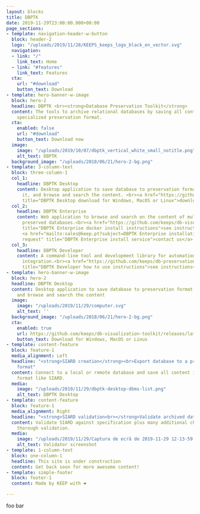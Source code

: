 ```yaml
---
layout: blocks
title: DBPTK
date: 2019-11-29T23:00:00.000+00:00
page_sections:
- template: navigation-header-w-button
  block: header-2
  logo: "/uploads/2019/11/28/KEEPS_keeps_logo_black_en_vector.svg"
  navigation:
  - link: "/"
    link_text: Home
  - link: "#features"
    link_text: Features
  cta:
    url: "#download"
    button_text: Download
- template: hero-banner-w-image
  block: hero-2
  headline: DBPTK <br><strong>Database Preservation Toolkit</strong>
  content: The tools to archive relational databases by saving all content into a
    specialized preservation format.
  cta:
    enabled: false
    url: "#download"
    button_text: Download now
  image:
    image: "/uploads/2019/10/07/dbptk_vertical_white_small_notitle.png"
    alt_text: DBPTK
  background_image: "/uploads/2018/06/21/hero-2-bg.png"
- template: 3-column-text
  block: three-column-1
  col_1:
    headline: DBPTK Desktop
    content: Desktop application to save database to preservation format, validate
      it, and browse and search the content. <br><a href="https://github.com/keeps/db-visualization-toolkit/releases/latest"
      title="DBPTK Desktop download for Windows, MacOS or Linux">download now</a>
  col_2:
    headline: DBPTK Enterprise
    content: Web application to browse and search on the content of multiple large
      preserved databases.<br><a href="https://github.com/keeps/db-visualization-toolkit-docker#database-visualization-toolkit-docker"
      title="DBPTK Enterprise docker install instructions">see instructions</a> or
      <a href="mailto:sales@keep.pt?subject=DBPTK Enterprise installation service
      request" title="DBPTK Enterprise install service">contact us</a>
  col_3:
    headline: DBPTK Developer
    content: A command-line tool and development library for automation and system
      integration.<br><a href="https://github.com/keeps/db-preservation-toolkit#how-to-use"
      title="DBPTK Developer how to use instructions">see instructions</a>
- template: hero-banner-w-image
  block: hero-2
  headline: DBPTK Desktop
  content: Desktop application to save database to preservation format, validate it,
    and browse and search the content
  image:
    image: "/uploads/2019/11/29/computer.svg"
    alt_text: ''
  background_image: "/uploads/2018/06/21/hero-2-bg.png"
  cta:
    enabled: true
    url: https://github.com/keeps/db-visualization-toolkit/releases/latest
    button_text: Download for Windows, MacOS or Linux
- template: content-feature
  block: feature-1
  media_alignment: Left
  headline: "<strong>SIARD creation</strong><br>Export database to a preservation
    format"
  content: Connect to a local or remote database and save all content into a preservation
    format like SIARD.
  media:
    image: "/uploads/2019/11/29/dbptk-desktop-dbms-list.png"
    alt_text: DBPTK Desktop
- template: content-feature
  block: feature-1
  media_alignment: Right
  headline: "<strong>SIARD validation<br></strong>Validate archived database"
  content: Validate SIARD against specification plus many additional checks for a
    thorough validation.
  media:
    image: "/uploads/2019/11/29/Captura de ecrã de 2019-11-29 12-13-59.png"
    alt_text: Validator screenshot
- template: 1-column-text
  block: one-column-1
  headline: This site is under construction
  content: Get back soon for more awesome content!
- template: simple-footer
  block: footer-1
  content: Made by KEEP with ❤︎

---
```

foo bar